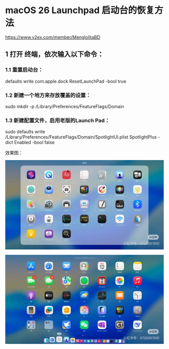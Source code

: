 # macOS 26 Launchpad 启动台的恢复方法
   https://www.v2ex.com/member/MenglolitaBD

## 1 打开 终端，依次输入以下命令：
### 1.1 重置启动台：
defaults write com.apple.dock ResetLaunchPad -bool true

### 1.2 新建一个地方来存放覆盖的设置：
sudo mkdir -p /Library/Preferences/FeatureFlags/Domain

### 1.3 新建配置文件，启用老版的Launch Pad：
sudo defaults write /Library/Preferences/FeatureFlags/Domain/SpotlightUI.plist SpotlightPlus -dict Enabled -bool false







效果图：

![IMG_7656](IMG_7656.JPG)

![IMG_7655](IMG_7655.JPG)